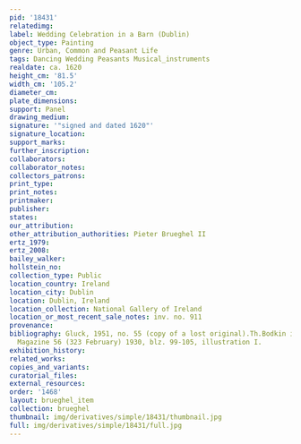 ```yaml
---
pid: '18431'
relatedimg: 
label: Wedding Celebration in a Barn (Dublin)
object_type: Painting
genre: Urban, Common and Peasant Life
tags: Dancing Wedding Peasants Musical_instruments
realdate: ca. 1620
height_cm: '81.5'
width_cm: '105.2'
diameter_cm: 
plate_dimensions: 
support: Panel
drawing_medium: 
signature: '"signed and dated 1620"'
signature_location: 
support_marks: 
further_inscription: 
collaborators: 
collaborator_notes: 
collectors_patrons: 
print_type: 
print_notes: 
printmaker: 
publisher: 
states: 
our_attribution: 
other_attribution_authorities: Pieter Brueghel II
ertz_1979: 
ertz_2008: 
bailey_walker: 
hollstein_no: 
collection_type: Public
location_country: Ireland
location_city: Dublin
location: Dublin, Ireland
location_collection: National Gallery of Ireland
location_or_most_recent_sale_notes: inv. no. 911
provenance: 
bibliography: Gluck, 1951, no. 55 (copy of a lost original).Th.Bodkin in the Burlington
  Magazine 56 (323 February) 1930, blz. 99-105, illustration I.
exhibition_history: 
related_works: 
copies_and_variants: 
curatorial_files: 
external_resources: 
order: '1468'
layout: brueghel_item
collection: brueghel
thumbnail: img/derivatives/simple/18431/thumbnail.jpg
full: img/derivatives/simple/18431/full.jpg
---
```

